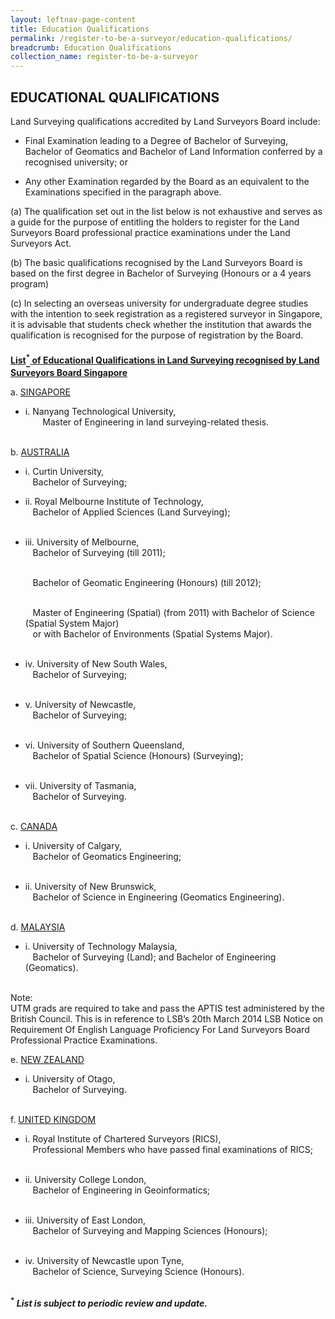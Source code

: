 ```yaml
---
layout: leftnav-page-content
title: Education Qualifications
permalink: /register-to-be-a-surveyor/education-qualifications/
breadcrumb: Education Qualifications
collection_name: register-to-be-a-surveyor
---
```


EDUCATIONAL QUALIFICATIONS
---
<style>
u b sup{
    border-bottom:solid 2px #484848;
    display:inline-block;
    line-height:27px;
}
</style>

Land Surveying qualifications accredited by Land Surveyors Board include:

* Final Examination leading to a Degree of Bachelor of Surveying, Bachelor of Geomatics and Bachelor of Land Information conferred by a recognised university; or

* Any other Examination regarded by the Board as an equivalent to the Examinations specified in the paragraph above.

(a) The qualification set out in the list below is not exhaustive and serves as a guide for the purpose of entitling the holders to register for the Land Surveyors Board professional practice examinations under the Land Surveyors Act.

(b) The basic qualifications recognised by the Land Surveyors Board is based on the first degree in Bachelor of Surveying (Honours or a 4 years program)

(c) In selecting an overseas university for undergraduate degree studies with the intention to seek registration as a registered surveyor in Singapore, it is advisable that students check whether the institution that awards the qualification is recognised for the purpose of registration by the Board.

<u><b>List<sup>*</sup> of Educational Qualifications in Land Surveying recognised by Land Surveyors Board Singapore</b></u>

a. <u>SINGAPORE</u>
   * i. Nanyang Technological University,<br>
        &nbsp;&nbsp;&nbsp;&nbsp;&nbsp;&nbsp; Master of Engineering in land surveying-related thesis.<br><br>
                
b. <u>AUSTRALIA</u>
   * i. Curtin University,<br>
       &nbsp;&nbsp; Bachelor of Surveying;<br>

   * ii. Royal Melbourne Institute of Technology,<br>
       &nbsp;&nbsp; Bachelor of Applied Sciences (Land Surveying);<br><br>

   * iii. University of Melbourne,<br>
       &nbsp;&nbsp; Bachelor of Surveying (till 2011);<br><br>
       
       &nbsp;&nbsp; Bachelor of Geomatic Engineering (Honours) (till 2012);<br><br>
       
       &nbsp;&nbsp; Master of Engineering (Spatial) (from 2011) with Bachelor of Science (Spatial System Major)<br>
       &nbsp;&nbsp; or with Bachelor of Environments (Spatial Systems Major).<br><br>
       
   * iv. University of New South Wales,<br>
       &nbsp;&nbsp; Bachelor of Surveying;<br><br>
       
   * v. University of Newcastle,<br>
       &nbsp;&nbsp; Bachelor of Surveying;<br><br>
       
   * vi. University of Southern Queensland,<br>
       &nbsp;&nbsp; Bachelor of Spatial Science (Honours) (Surveying);<br><br>
       
   * vii. University of Tasmania,<br>
       &nbsp;&nbsp; Bachelor of Surveying.<br><br>
       
c. <u>CANADA</u>
   * i. University of Calgary,<br>
       &nbsp;&nbsp; Bachelor of Geomatics Engineering;<br><br>
       
   * ii. University of New Brunswick,<br>
       &nbsp;&nbsp; Bachelor of Science in Engineering (Geomatics Engineering).<br><br>
       
d. <u>MALAYSIA</u>
   * i. University of Technology Malaysia,<br>
       &nbsp;&nbsp; Bachelor of Surveying (Land); and Bachelor of Engineering (Geomatics).<br><br>
       
Note:<br>
UTM grads are required to take and pass the APTIS test administered by the British Council. This is in reference to LSB’s 20th March 2014 LSB Notice on Requirement Of English Language Proficiency For Land Surveyors Board Professional Practice Examinations.

e. <u>NEW ZEALAND</u>
   * i. University of Otago,<br>
       &nbsp;&nbsp; Bachelor of Surveying.<br><br>
       
f. <u>UNITED KINGDOM</u>
   * i. Royal Institute of Chartered Surveyors (RICS),<br>
       &nbsp;&nbsp; Professional Members who have passed final examinations of RICS;<br><br>
       
   * ii. University College London,<br>
        &nbsp;&nbsp; Bachelor of Engineering in Geoinformatics;<br><br>
        
   * iii. University of East London,<br>
        &nbsp;&nbsp; Bachelor of Surveying and Mapping Sciences (Honours);<br><br>
        
   * iv. University of Newcastle upon Tyne,<br>
        &nbsp;&nbsp; Bachelor of Science, Surveying Science (Honours).<br><br>
        
<b><sup>*</sup> <i>List is subject to periodic review and update.</i></b>
